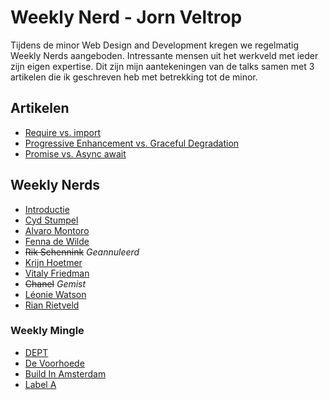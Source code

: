 # Weekly Nerd - Jorn Veltrop

Tijdens de minor Web Design and Development kregen we regelmatig Weekly Nerds aangeboden. Intressante mensen uit het werkveld met ieder zijn eigen expertise. Dit zijn mijn aantekeningen van de talks samen met 3 artikelen die ik geschreven heb met betrekking tot de minor.

## Artikelen
-   [Require vs. import](https://github.com/jornveltrop/weekly-nerd/wiki/Require-vs-import)
-   [Progressive Enhancement vs. Graceful Degradation](https://github.com/jornveltrop/weekly-nerd/wiki/PE-vs-GD)
-   [Promise vs. Async await](https://github.com/jornveltrop/weekly-nerd/wiki/promise-vs-async-await)

## Weekly Nerds
-   [Introductie](https://github.com/jornveltrop/weekly-nerd/wiki/Weekly-Nerds)
-   [Cyd Stumpel](https://github.com/jornveltrop/weekly-nerd/wiki/Cyd-Stumpel)
-   [Alvaro Montoro](https://github.com/jornveltrop/weekly-nerd/wiki/Alvaro-Montoro)
-   [Fenna de Wilde](https://github.com/jornveltrop/weekly-nerd/wiki/Fenna-de-Wilde)
-   <s>Rik Schennink</s> *Geannuleerd*
-   [Krijn Hoetmer](https://github.com/jornveltrop/weekly-nerd/wiki/Krijn-Hoetmer)
-   [Vitaly Friedman](https://github.com/jornveltrop/weekly-nerd/wiki/Vitaly-Friedman)
-   <s>Chanel</s> *Gemist*
-   [Léonie Watson](https://github.com/jornveltrop/weekly-nerd/wiki/Léonie-Watson)
-   [Rian Rietveld](https://github.com/jornveltrop/weekly-nerd/wiki/Rian-Rietveld)

### Weekly Mingle
-   [DEPT](https://github.com/jornveltrop/weekly-nerd/wiki/DEPT)
-   [De Voorhoede](https://github.com/jornveltrop/weekly-nerd/wiki/De-Voorhoede)
-   [Build In Amsterdam](https://github.com/jornveltrop/weekly-nerd/wiki/Build-In-Amsterdam)
-   [Label A](https://github.com/jornveltrop/weekly-nerd/wiki/Label-A)
